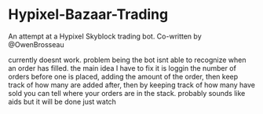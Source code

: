 # Hypixel-Bazaar-Trading
An attempt at a HypixeI SkybIock trading bot. Co-written by @OwenBrosseau

currently doesnt work. problem being the bot isnt able to recognize when an order has filled. the main idea I have to fix it is loggin the number of orders before one is placed, adding the amount of the order, then keep track of how many are added after, then by keeping track of how many have sold you can tell where your orders are in the stack. probably sounds like aids but it will be done just watch

